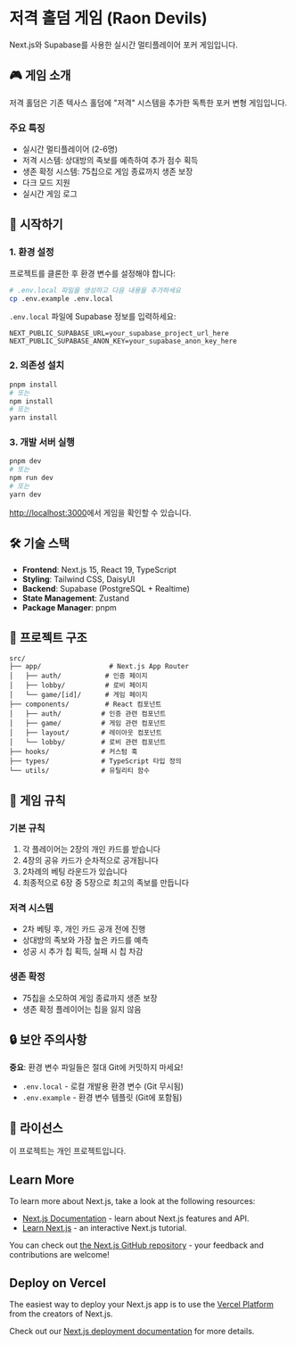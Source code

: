 # 저격 홀덤 게임 (Raon Devils)

Next.js와 Supabase를 사용한 실시간 멀티플레이어 포커 게임입니다.

## 🎮 게임 소개

저격 홀덤은 기존 텍사스 홀덤에 "저격" 시스템을 추가한 독특한 포커 변형 게임입니다.

### 주요 특징
- 실시간 멀티플레이어 (2-6명)
- 저격 시스템: 상대방의 족보를 예측하여 추가 점수 획득
- 생존 확정 시스템: 75칩으로 게임 종료까지 생존 보장
- 다크 모드 지원
- 실시간 게임 로그

## 🚀 시작하기

### 1. 환경 설정

프로젝트를 클론한 후 환경 변수를 설정해야 합니다:

```bash
# .env.local 파일을 생성하고 다음 내용을 추가하세요
cp .env.example .env.local
```

`.env.local` 파일에 Supabase 정보를 입력하세요:

```env
NEXT_PUBLIC_SUPABASE_URL=your_supabase_project_url_here
NEXT_PUBLIC_SUPABASE_ANON_KEY=your_supabase_anon_key_here
```

### 2. 의존성 설치

```bash
pnpm install
# 또는
npm install
# 또는
yarn install
```

### 3. 개발 서버 실행

```bash
pnpm dev
# 또는
npm run dev
# 또는
yarn dev
```

[http://localhost:3000](http://localhost:3000)에서 게임을 확인할 수 있습니다.

## 🛠 기술 스택

- **Frontend**: Next.js 15, React 19, TypeScript
- **Styling**: Tailwind CSS, DaisyUI
- **Backend**: Supabase (PostgreSQL + Realtime)
- **State Management**: Zustand
- **Package Manager**: pnpm

## 📁 프로젝트 구조

```
src/
├── app/                 # Next.js App Router
│   ├── auth/           # 인증 페이지
│   ├── lobby/          # 로비 페이지
│   └── game/[id]/      # 게임 페이지
├── components/         # React 컴포넌트
│   ├── auth/          # 인증 관련 컴포넌트
│   ├── game/          # 게임 관련 컴포넌트
│   ├── layout/        # 레이아웃 컴포넌트
│   └── lobby/         # 로비 관련 컴포넌트
├── hooks/             # 커스텀 훅
├── types/             # TypeScript 타입 정의
└── utils/             # 유틸리티 함수
```

## 🎯 게임 규칙

### 기본 규칙
1. 각 플레이어는 2장의 개인 카드를 받습니다
2. 4장의 공유 카드가 순차적으로 공개됩니다
3. 2차례의 베팅 라운드가 있습니다
4. 최종적으로 6장 중 5장으로 최고의 족보를 만듭니다

### 저격 시스템
- 2차 베팅 후, 개인 카드 공개 전에 진행
- 상대방의 족보와 가장 높은 카드를 예측
- 성공 시 추가 칩 획득, 실패 시 칩 차감

### 생존 확정
- 75칩을 소모하여 게임 종료까지 생존 보장
- 생존 확정 플레이어는 칩을 잃지 않음

## 🔒 보안 주의사항

**중요**: 환경 변수 파일들은 절대 Git에 커밋하지 마세요!

- `.env.local` - 로컬 개발용 환경 변수 (Git 무시됨)
- `.env.example` - 환경 변수 템플릿 (Git에 포함됨)

## 📝 라이선스

이 프로젝트는 개인 프로젝트입니다.

## Learn More

To learn more about Next.js, take a look at the following resources:

- [Next.js Documentation](https://nextjs.org/docs) - learn about Next.js features and API.
- [Learn Next.js](https://nextjs.org/learn) - an interactive Next.js tutorial.

You can check out [the Next.js GitHub repository](https://github.com/vercel/next.js) - your feedback and contributions are welcome!

## Deploy on Vercel

The easiest way to deploy your Next.js app is to use the [Vercel Platform](https://vercel.com/new?utm_medium=default-template&filter=next.js&utm_source=create-next-app&utm_campaign=create-next-app-readme) from the creators of Next.js.

Check out our [Next.js deployment documentation](https://nextjs.org/docs/app/building-your-application/deploying) for more details.
